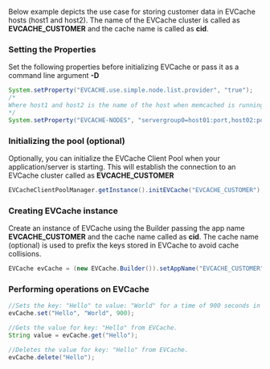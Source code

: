 Below example depicts the use case for storing customer data in EVCache hosts (host1 and host2). The name of the EVCache cluster is called as **EVCACHE_CUSTOMER** and the cache name is called as **cid**. 

### Setting the Properties
Set the following properties before initializing EVCache or pass it as a command line argument **-D**
```java
System.setProperty("EVCACHE.use.simple.node.list.provider", "true");
/*
Where host1 and host2 is the name of the host when memcached is running and port is the memcached port 
*/
System.setProperty("EVCACHE-NODES", "servergroup0=host01:port,host02:port;servergroup1=host11:port,host12:port;servergroup2=host21:port,host22:port,host23:port"); 
```

### Initializing the pool (optional)
Optionally, you can initialize the EVCache Client Pool when your application/server is starting. This will establish the connection to an EVCache cluster called as **EVCACHE_CUSTOMER**
```java
EVCacheClientPoolManager.getInstance().initEVCache("EVCACHE_CUSTOMER");
```

### Creating EVCache instance
Create an instance of EVCache using the Builder passing the app name **EVCACHE_CUSTOMER** and the cache name called as **cid**. The cache name (optional) is used to prefix the keys stored in EVCache to avoid cache collisions. 
```java
EVCache evCache = (new EVCache.Builder()).setAppName("EVCACHE_CUSTOMER").setCacheName("cid").enableZoneFallback().build();
```

### Performing operations on EVCache
```java
//Sets the key: "Hello" to value: "World" for a time of 900 seconds in EVCache.
evCache.set("Hello", "World", 900);

//Gets the value for key: "Hello" from EVCache.
String value = evCache.get("Hello");

//Deletes the value for key: "Hello" from EVCache.
evCache.delete("Hello");
```
